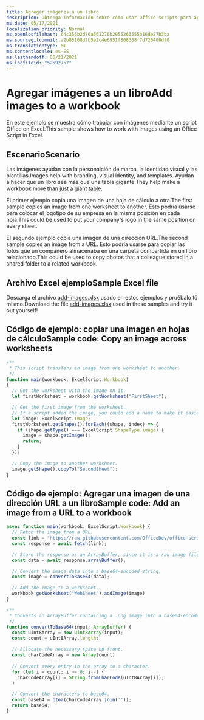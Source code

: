 ```yaml
---
title: Agregar imágenes a un libro
description: Obtenga información sobre cómo usar Office scripts para agregar una imagen a un libro y copiarla entre hojas.
ms.date: 05/17/2021
localization_priority: Normal
ms.openlocfilehash: 64c356b2d76a561276b2955263555b16de27b3ba
ms.sourcegitcommit: a2b85168d2b5e2c4e6951f808368f7d726400df0
ms.translationtype: MT
ms.contentlocale: es-ES
ms.lasthandoff: 05/21/2021
ms.locfileid: "52592757"
---
```

# <a name="add-images-to-a-workbook"></a><span data-ttu-id="2091d-103">Agregar imágenes a un libro</span><span class="sxs-lookup"><span data-stu-id="2091d-103">Add images to a workbook</span></span>

<span data-ttu-id="2091d-104">En este ejemplo se muestra cómo trabajar con imágenes mediante un script Office en Excel.</span><span class="sxs-lookup"><span data-stu-id="2091d-104">This sample shows how to work with images using an Office Script in Excel.</span></span>

## <a name="scenario"></a><span data-ttu-id="2091d-105">Escenario</span><span class="sxs-lookup"><span data-stu-id="2091d-105">Scenario</span></span>

<span data-ttu-id="2091d-106">Las imágenes ayudan con la personalción de marca, la identidad visual y las plantillas.</span><span class="sxs-lookup"><span data-stu-id="2091d-106">Images help with branding, visual identity, and templates.</span></span> <span data-ttu-id="2091d-107">Ayudan a hacer que un libro sea más que una tabla gigante.</span><span class="sxs-lookup"><span data-stu-id="2091d-107">They help make a workbook more than just a giant table.</span></span>

<span data-ttu-id="2091d-108">El primer ejemplo copia una imagen de una hoja de cálculo a otra.</span><span class="sxs-lookup"><span data-stu-id="2091d-108">The first sample copies an image from one worksheet to another.</span></span> <span data-ttu-id="2091d-109">Esto podría usarse para colocar el logotipo de su empresa en la misma posición en cada hoja.</span><span class="sxs-lookup"><span data-stu-id="2091d-109">This could be used to put your company's logo in the same position on every sheet.</span></span>

<span data-ttu-id="2091d-110">El segundo ejemplo copia una imagen de una dirección URL.</span><span class="sxs-lookup"><span data-stu-id="2091d-110">The second sample copies an image from a URL.</span></span> <span data-ttu-id="2091d-111">Esto podría usarse para copiar las fotos que un compañero almacenaba en una carpeta compartida en un libro relacionado.</span><span class="sxs-lookup"><span data-stu-id="2091d-111">This could be used to copy photos that a colleague stored in a shared folder to a related workbook.</span></span>

## <a name="sample-excel-file"></a><span data-ttu-id="2091d-112">Archivo Excel ejemplo</span><span class="sxs-lookup"><span data-stu-id="2091d-112">Sample Excel file</span></span>

<span data-ttu-id="2091d-113">Descarga el archivo <a href="add-images.xlsx">add-images.xlsx</a> usado en estos ejemplos y pruébalo tú mismo.</span><span class="sxs-lookup"><span data-stu-id="2091d-113">Download the file <a href="add-images.xlsx">add-images.xlsx</a> used in these samples and try it out yourself!</span></span>

## <a name="sample-code-copy-an-image-across-worksheets"></a><span data-ttu-id="2091d-114">Código de ejemplo: copiar una imagen en hojas de cálculo</span><span class="sxs-lookup"><span data-stu-id="2091d-114">Sample code: Copy an image across worksheets</span></span>

```TypeScript
/**
 * This script transfers an image from one worksheet to another.
 */
function main(workbook: ExcelScript.Workbook)
{
  // Get the worksheet with the image on it.
  let firstWorksheet = workbook.getWorksheet("FirstSheet");

  // Get the first image from the worksheet.
  // If a script added the image, you could add a name to make it easier to find.
  let image: ExcelScript.Image;
  firstWorksheet.getShapes().forEach((shape, index) => {
    if (shape.getType() === ExcelScript.ShapeType.image) {
      image = shape.getImage();
      return;
    }
  });

  // Copy the image to another worksheet.
  image.getShape().copyTo("SecondSheet");
}
```

## <a name="sample-code-add-an-image-from-a-url-to-a-workbook"></a><span data-ttu-id="2091d-115">Código de ejemplo: Agregar una imagen de una dirección URL a un libro</span><span class="sxs-lookup"><span data-stu-id="2091d-115">Sample code: Add an image from a URL to a workbook</span></span>

```TypeScript
async function main(workbook: ExcelScript.Workbook) {
  // Fetch the image from a URL.
  const link = "https://raw.githubusercontent.com/OfficeDev/office-scripts-docs/master/docs/images/git-octocat.png";
  const response = await fetch(link);

  // Store the response as an ArrayBuffer, since it is a raw image file.
  const data = await response.arrayBuffer();

  // Convert the image data into a base64-encoded string.
  const image = convertToBase64(data);

  // Add the image to a worksheet.
  workbook.getWorksheet("WebSheet").addImage(image)
}

/**
 * Converts an ArrayBuffer containing a .png image into a base64-encoded string.
 */
function convertToBase64(input: ArrayBuffer) {
  const uInt8Array = new Uint8Array(input);
  const count = uInt8Array.length;

  // Allocate the necessary space up front.
  const charCodeArray = new Array(count) 
  
  // Convert every entry in the array to a character.
  for (let i = count; i >= 0; i--) { 
    charCodeArray[i] = String.fromCharCode(uInt8Array[i]);
  }

  // Convert the characters to base64.
  const base64 = btoa(charCodeArray.join(''));
  return base64;
}
```
